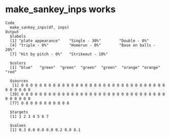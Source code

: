 # make_sankey_inps works

    Code
      make_sankey_inps(df, inps)
    Output
      $labels
      [1] "plate appearance"    "Single - 30%"        "Double - 0%"        
      [4] "triple - 0%"         "Homerun - 0%"        "Base on balls - 20%"
      [7] "Hit by pitch - 0%"   "Strikeout - 10%"    
      
      $colors
      [1] "blue"   "green"  "green"  "green"  "green"  "orange" "orange" "red"   
      
      $sources
       [1] 0 0 0 0 0 0 0 0 0 0 0 0 0 0 0 0 0 0 0 0 0 0 0 0 0 0 0 0 0 0 0 0 0 0 0 0 0 0
      [39] 0 0 0 0 0 0 0 0 0 0 0 0 0 0 0 0 0 0 0 0 0 0 0 0 0 0 0 0 0 0 0 0 0 0 0 0 0 0
      [77] 0 0 0 0 0 0 0 0 0 0 0
      
      $targets
      [1] 1 2 3 4 5 6 7
      
      $values
      [1] 0.3 0.0 0.0 0.0 0.2 0.0 0.1
      

